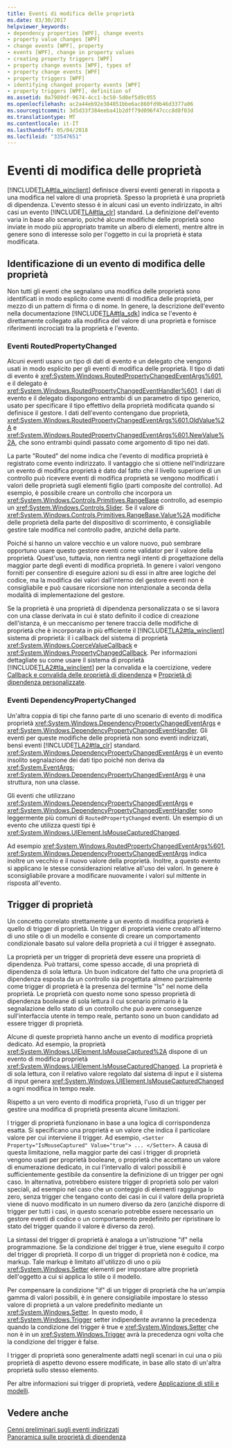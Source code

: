 ```yaml
---
title: Eventi di modifica delle proprietà
ms.date: 03/30/2017
helpviewer_keywords:
- dependency properties [WPF], change events
- property value changes [WPF]
- change events [WPF], property
- events [WPF], change in property values
- creating property triggers [WPF]
- property change events [WPF], types of
- property change events [WPF]
- property triggers [WPF]
- identifying changed property events [WPF]
- property triggers [WPF], definition of
ms.assetid: 0a7989df-9674-4cc1-bc50-5d8ef5d9c055
ms.openlocfilehash: ac2a44eb92e384851bbe6ac860fd9b46d3377a06
ms.sourcegitcommit: 3d5d33f384eeba41b2dff79d096f47ccc8d8f03d
ms.translationtype: MT
ms.contentlocale: it-IT
ms.lasthandoff: 05/04/2018
ms.locfileid: "33547651"
---
```

# <a name="property-change-events"></a>Eventi di modifica delle proprietà
[!INCLUDE[TLA#tla_winclient](../../../../includes/tlasharptla-winclient-md.md)] definisce diversi eventi generati in risposta a una modifica nel valore di una proprietà. Spesso la proprietà è una proprietà di dipendenza. L'evento stesso è in alcuni casi un evento indirizzato, in altri casi un evento [!INCLUDE[TLA#tla_clr](../../../../includes/tlasharptla-clr-md.md)] standard. La definizione dell'evento varia in base allo scenario, poiché alcune modifiche delle proprietà sono inviate in modo più appropriato tramite un albero di elementi, mentre altre in genere sono di interesse solo per l'oggetto in cui la proprietà è stata modificata.  
  
## <a name="identifying-a-property-change-event"></a>Identificazione di un evento di modifica delle proprietà  
 Non tutti gli eventi che segnalano una modifica delle proprietà sono identificati in modo esplicito come eventi di modifica delle proprietà, per mezzo di un pattern di firma o di nome. In genere, la descrizione dell'evento nella documentazione [!INCLUDE[TLA#tla_sdk](../../../../includes/tlasharptla-sdk-md.md)] indica se l'evento è direttamente collegato alla modifica del valore di una proprietà e fornisce riferimenti incrociati tra la proprietà e l'evento.  
  
### <a name="routedpropertychanged-events"></a>Eventi RoutedPropertyChanged  
 Alcuni eventi usano un tipo di dati di evento e un delegato che vengono usati in modo esplicito per gli eventi di modifica delle proprietà. Il tipo di dati di evento è <xref:System.Windows.RoutedPropertyChangedEventArgs%601>, e il delegato è <xref:System.Windows.RoutedPropertyChangedEventHandler%601>. I dati di evento e il delegato dispongono entrambi di un parametro di tipo generico, usato per specificare il tipo effettivo della proprietà modificata quando si definisce il gestore. I dati dell'evento contengano due proprietà, <xref:System.Windows.RoutedPropertyChangedEventArgs%601.OldValue%2A> e <xref:System.Windows.RoutedPropertyChangedEventArgs%601.NewValue%2A>, che sono entrambi quindi passato come argomento di tipo nei dati.  
  
 La parte "Routed" del nome indica che l'evento di modifica proprietà è registrato come evento indirizzato. Il vantaggio che si ottiene nell'indirizzare un evento di modifica proprietà è dato dal fatto che il livello superiore di un controllo può ricevere eventi di modifica proprietà se vengono modificati i valori delle proprietà sugli elementi figlio (parti composite del controllo). Ad esempio, è possibile creare un controllo che incorpora un <xref:System.Windows.Controls.Primitives.RangeBase> controllo, ad esempio un <xref:System.Windows.Controls.Slider>. Se il valore di <xref:System.Windows.Controls.Primitives.RangeBase.Value%2A> modifiche delle proprietà della parte del dispositivo di scorrimento, è consigliabile gestire tale modifica nel controllo padre, anziché della parte.  
  
 Poiché si hanno un valore vecchio e un valore nuovo, può sembrare opportuno usare questo gestore eventi come validator per il valore della proprietà. Quest'uso, tuttavia, non rientra negli intenti di progettazione della maggior parte degli eventi di modifica proprietà. In genere i valori vengono forniti per consentire di eseguire azioni su di essi in altre aree logiche del codice, ma la modifica dei valori dall'interno del gestore eventi non è consigliabile e può causare ricorsione non intenzionale a seconda della modalità di implementazione del gestore.  
  
 Se la proprietà è una proprietà di dipendenza personalizzata o se si lavora con una classe derivata in cui è stato definito il codice di creazione dell'istanza, è un meccanismo per tenere traccia delle modifiche di proprietà che è incorporata in più efficiente il [!INCLUDE[TLA2#tla_winclient](../../../../includes/tla2sharptla-winclient-md.md)] sistema di proprietà: il i callback del sistema di proprietà <xref:System.Windows.CoerceValueCallback> e <xref:System.Windows.PropertyChangedCallback>. Per informazioni dettagliate su come usare il sistema di proprietà [!INCLUDE[TLA2#tla_winclient](../../../../includes/tla2sharptla-winclient-md.md)] per la convalida e la coercizione, vedere [Callback e convalida delle proprietà di dipendenza](../../../../docs/framework/wpf/advanced/dependency-property-callbacks-and-validation.md) e [Proprietà di dipendenza personalizzate](../../../../docs/framework/wpf/advanced/custom-dependency-properties.md).  
  
### <a name="dependencypropertychanged-events"></a>Eventi DependencyPropertyChanged  
 Un'altra coppia di tipi che fanno parte di uno scenario di evento di modifica proprietà <xref:System.Windows.DependencyPropertyChangedEventArgs> e <xref:System.Windows.DependencyPropertyChangedEventHandler>. Gli eventi per queste modifiche delle proprietà non sono eventi indirizzati, bensì eventi [!INCLUDE[TLA2#tla_clr](../../../../includes/tla2sharptla-clr-md.md)] standard. <xref:System.Windows.DependencyPropertyChangedEventArgs> è un evento insolito segnalazione dei dati tipo poiché non deriva da <xref:System.EventArgs>; <xref:System.Windows.DependencyPropertyChangedEventArgs> è una struttura, non una classe.  
  
 Gli eventi che utilizzano <xref:System.Windows.DependencyPropertyChangedEventArgs> e <xref:System.Windows.DependencyPropertyChangedEventHandler> sono leggermente più comuni di `RoutedPropertyChanged` eventi. Un esempio di un evento che utilizza questi tipi è <xref:System.Windows.UIElement.IsMouseCapturedChanged>.  
  
 Ad esempio <xref:System.Windows.RoutedPropertyChangedEventArgs%601>, <xref:System.Windows.DependencyPropertyChangedEventArgs> indica inoltre un vecchio e il nuovo valore della proprietà. Inoltre, a questo evento si applicano le stesse considerazioni relative all'uso dei valori. In genere è sconsigliabile provare a modificare nuovamente i valori sul mittente in risposta all'evento.  
  
## <a name="property-triggers"></a>Trigger di proprietà  
 Un concetto correlato strettamente a un evento di modifica proprietà è quello di trigger di proprietà. Un trigger di proprietà viene creato all'interno di uno stile o di un modello e consente di creare un comportamento condizionale basato sul valore della proprietà a cui il trigger è assegnato.  
  
 La proprietà per un trigger di proprietà deve essere una proprietà di dipendenza. Può trattarsi, come spesso accade, di una proprietà di dipendenza di sola lettura. Un buon indicatore del fatto che una proprietà di dipendenza esposta da un controllo sia progettata almeno parzialmente come trigger di proprietà è la presenza del termine "Is" nel nome della proprietà. Le proprietà con questo nome sono spesso proprietà di dipendenza booleane di sola lettura il cui scenario primario è la segnalazione dello stato di un controllo che può avere conseguenze sull'interfaccia utente in tempo reale, pertanto sono un buon candidato ad essere trigger di proprietà.  
  
 Alcune di queste proprietà hanno anche un evento di modifica proprietà dedicato. Ad esempio, la proprietà <xref:System.Windows.UIElement.IsMouseCaptured%2A> dispone di un evento di modifica proprietà <xref:System.Windows.UIElement.IsMouseCapturedChanged>. La proprietà è di sola lettura, con il relativo valore regolato dal sistema di input e il sistema di input genera <xref:System.Windows.UIElement.IsMouseCapturedChanged> a ogni modifica in tempo reale.  
  
 Rispetto a un vero evento di modifica proprietà, l'uso di un trigger per gestire una modifica di proprietà presenta alcune limitazioni.  
  
 I trigger di proprietà funzionano in base a una logica di corrispondenza esatta. Si specificano una proprietà e un valore che indica il particolare valore per cui interviene il trigger. Ad esempio, `<Setter Property="IsMouseCaptured" Value="true"> ... </Setter>`. A causa di questa limitazione, nella maggior parte dei casi i trigger di proprietà vengono usati per proprietà booleane, o proprietà che accettano un valore di enumerazione dedicato, in cui l'intervallo di valori possibili è sufficientemente gestibile da consentire la definizione di un trigger per ogni caso. In alternativa, potrebbero esistere trigger di proprietà solo per valori speciali, ad esempio nel caso che un conteggio di elementi raggiunga lo zero, senza trigger che tengano conto dei casi in cui il valore della proprietà viene di nuovo modificato in un numero diverso da zero (anziché disporre di trigger per tutti i casi, in questo scenario potrebbe essere necessario un gestore eventi di codice o un comportamento predefinito per ripristinare lo stato del trigger quando il valore è diverso da zero).  
  
 La sintassi del trigger di proprietà è analoga a un'istruzione "if" nella programmazione. Se la condizione del trigger è true, viene eseguito il corpo del trigger di proprietà. Il corpo di un trigger di proprietà non è codice, ma markup. Tale markup è limitato all'utilizzo di uno o più <xref:System.Windows.Setter> elementi per impostare altre proprietà dell'oggetto a cui si applica lo stile o il modello.  
  
 Per compensare la condizione "if" di un trigger di proprietà che ha un'ampia gamma di valori possibili, è in genere consigliabile impostare lo stesso valore di proprietà a un valore predefinito mediante un <xref:System.Windows.Setter>. In questo modo, il <xref:System.Windows.Trigger> setter indipendente avranno la precedenza quando la condizione del trigger è true e <xref:System.Windows.Setter> che non è in un <xref:System.Windows.Trigger> avrà la precedenza ogni volta che la condizione del trigger è false.  
  
 I trigger di proprietà sono generalmente adatti negli scenari in cui una o più proprietà di aspetto devono essere modificate, in base allo stato di un'altra proprietà sullo stesso elemento.  
  
 Per altre informazioni sui trigger di proprietà, vedere [Applicazione di stili e modelli](../../../../docs/framework/wpf/controls/styling-and-templating.md).  
  
## <a name="see-also"></a>Vedere anche  
 [Cenni preliminari sugli eventi indirizzati](../../../../docs/framework/wpf/advanced/routed-events-overview.md)  
 [Panoramica sulle proprietà di dipendenza](../../../../docs/framework/wpf/advanced/dependency-properties-overview.md)
